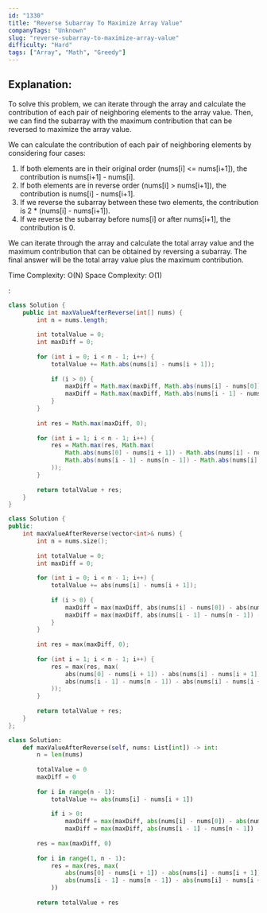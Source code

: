 ```yaml
---
id: "1330"
title: "Reverse Subarray To Maximize Array Value"
companyTags: "Unknown"
slug: "reverse-subarray-to-maximize-array-value"
difficulty: "Hard"
tags: ["Array", "Math", "Greedy"]
---
```


## Explanation:
To solve this problem, we can iterate through the array and calculate the contribution of each pair of neighboring elements to the array value. Then, we can find the subarray with the maximum contribution that can be reversed to maximize the array value.

We can calculate the contribution of each pair of neighboring elements by considering four cases:
1. If both elements are in their original order (nums[i] <= nums[i+1]), the contribution is nums[i+1] - nums[i].
2. If both elements are in reverse order (nums[i] > nums[i+1]), the contribution is nums[i] - nums[i+1].
3. If we reverse the subarray between these two elements, the contribution is 2 * (nums[i] - nums[i+1]).
4. If we reverse the subarray before nums[i] or after nums[i+1], the contribution is 0.

We can iterate through the array and calculate the total array value and the maximum contribution that can be obtained by reversing a subarray. The final answer will be the total array value plus the maximum contribution.

Time Complexity: O(N)
Space Complexity: O(1)

:

```java
class Solution {
    public int maxValueAfterReverse(int[] nums) {
        int n = nums.length;
        
        int totalValue = 0;
        int maxDiff = 0;
        
        for (int i = 0; i < n - 1; i++) {
            totalValue += Math.abs(nums[i] - nums[i + 1]);
            
            if (i > 0) {
                maxDiff = Math.max(maxDiff, Math.abs(nums[i] - nums[0]) - Math.abs(nums[i] - nums[i + 1]));
                maxDiff = Math.max(maxDiff, Math.abs(nums[i - 1] - nums[n - 1]) - Math.abs(nums[i] - nums[i + 1]));
            }
        }
        
        int res = Math.max(maxDiff, 0);
        
        for (int i = 1; i < n - 1; i++) {
            res = Math.max(res, Math.max(
                Math.abs(nums[0] - nums[i + 1]) - Math.abs(nums[i] - nums[i + 1]),
                Math.abs(nums[i - 1] - nums[n - 1]) - Math.abs(nums[i] - nums[i + 1])
            ));
        }
        
        return totalValue + res;
    }
}
```

```cpp
class Solution {
public:
    int maxValueAfterReverse(vector<int>& nums) {
        int n = nums.size();
        
        int totalValue = 0;
        int maxDiff = 0;
        
        for (int i = 0; i < n - 1; i++) {
            totalValue += abs(nums[i] - nums[i + 1]);
            
            if (i > 0) {
                maxDiff = max(maxDiff, abs(nums[i] - nums[0]) - abs(nums[i] - nums[i + 1]));
                maxDiff = max(maxDiff, abs(nums[i - 1] - nums[n - 1]) - abs(nums[i] - nums[i + 1]));
            }
        }
        
        int res = max(maxDiff, 0);
        
        for (int i = 1; i < n - 1; i++) {
            res = max(res, max(
                abs(nums[0] - nums[i + 1]) - abs(nums[i] - nums[i + 1]),
                abs(nums[i - 1] - nums[n - 1]) - abs(nums[i] - nums[i + 1])
            ));
        }
        
        return totalValue + res;
    }
};
```

```python
class Solution:
    def maxValueAfterReverse(self, nums: List[int]) -> int:
        n = len(nums)
        
        totalValue = 0
        maxDiff = 0
        
        for i in range(n - 1):
            totalValue += abs(nums[i] - nums[i + 1])
            
            if i > 0:
                maxDiff = max(maxDiff, abs(nums[i] - nums[0]) - abs(nums[i] - nums[i + 1]))
                maxDiff = max(maxDiff, abs(nums[i - 1] - nums[n - 1]) - abs(nums[i] - nums[i + 1]))
        
        res = max(maxDiff, 0)
        
        for i in range(1, n - 1):
            res = max(res, max(
                abs(nums[0] - nums[i + 1]) - abs(nums[i] - nums[i + 1]),
                abs(nums[i - 1] - nums[n - 1]) - abs(nums[i] - nums[i + 1])
            ))
        
        return totalValue + res
```